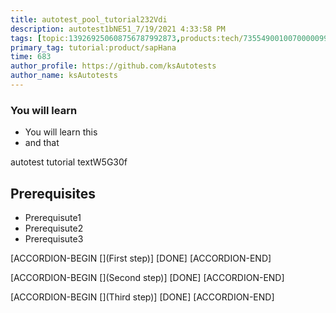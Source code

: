 ```yaml
---
title: autotest_pool_tutorial232Vdi
description: autotest1bNE51_7/19/2021 4:33:58 PM
tags: [topic:139269250608756787992873,products:tech/73554900100700000996,tutorial:experience/advanced]
primary_tag: tutorial:product/sapHana
time: 683
author_profile: https://github.com/ksAutotests
author_name: ksAutotests
---
```

### You will learn
- You will learn this
- and that

autotest tutorial textW5G30f

## Prerequisites
- Prerequisute1
- Prerequisute2
- Prerequisute3

[ACCORDION-BEGIN [](First step)]
[DONE]
[ACCORDION-END]

[ACCORDION-BEGIN [](Second step)]
[DONE]
[ACCORDION-END]

[ACCORDION-BEGIN [](Third step)]
[DONE]
[ACCORDION-END]

